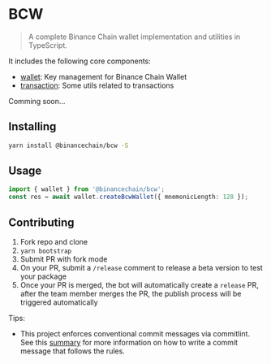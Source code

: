 # BCW

> A complete Binance Chain wallet implementation and utilities in TypeScript.

It includes the following core components:

- [wallet](./packages/wallet): Key management for Binance Chain Wallet
- [transaction](./packages/transaction): Some utils related to transactions

Comming soon...

## Installing

```sh
yarn install @binancechain/bcw -S
```

## Usage

```ts
import { wallet } from '@binancechain/bcw';
const res = await wallet.createBcwWallet({ mnemonicLength: 128 });
```

## Contributing

1. Fork repo and clone
2. `yarn bootstrap`
3. Submit PR with fork mode
4. On your PR, submit a `/release` comment to release a beta version to test your package
5. Once your PR is merged, the bot will automatically create a `release` PR, after the team member
   merges the PR, the publish process will be triggered automatically

Tips:

- This project enforces conventional commit messages via commitlint. See this
  [summary](https://www.conventionalcommits.org/en/v1.0.0/#summary) for more information on how to
  write a commit message that follows the rules.
